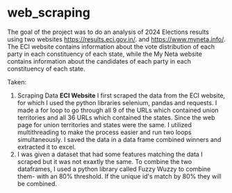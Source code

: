 # web_scraping
The goal of the project was to do an analysis of 2024 Elections results using two websites https://results.eci.gov.in/. and https://www.myneta.info/. The ECI website contains information about the vote distribution of each party in each constituency of each state, while the My Neta website contains information about the candidates of each party in each constituency of each state. 

Taken:
1.	Scraping Data
**ECI Website**
I first scraped the data from the ECI website, for which I used the python libraries selenium, pandas and requests. I made a for loop to go through all 9 of the URLs which contained union territories and all 36 URLs which contained the states. Since the web page for union territories and states were the same. I utilized multithreading to make the process easier and run two loops simultaneously.  I saved the data in a data frame combined winners and extracted it to excel.
2. I was given a dataset that had some features matching the data I scraped but it was not exaxtly the same. To combine the two dataframes, I used a python library called Fuzzy Wuzzy to combine them- with an 80% threshold. If the unique id's match by 80% they will be combined.
